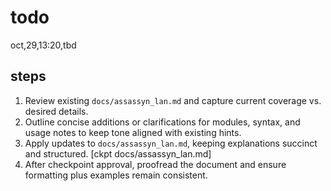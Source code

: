 # todo

oct,29,13:20,tbd

## steps

1. Review existing `docs/assassyn_lan.md` and capture current coverage vs. desired details.
2. Outline concise additions or clarifications for modules, syntax, and usage notes to keep tone aligned with existing hints.
3. Apply updates to `docs/assassyn_lan.md`, keeping explanations succinct and structured. [ckpt docs/assassyn_lan.md]
4. After checkpoint approval, proofread the document and ensure formatting plus examples remain consistent.
